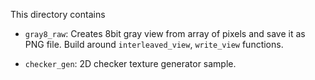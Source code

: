 This directory contains

- `gray8_raw`: Creates 8bit gray view from array of pixels and save it as PNG file. Build around `interleaved_view`, `write_view` functions.

- `checker_gen`: 2D checker texture generator sample.
